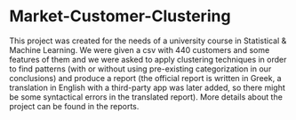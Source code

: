 # Market-Customer-Clustering

This project was created for the needs of a university course in Statistical & Machine Learning. We were given a csv with 440 customers and some features of them and we were 
asked to apply clustering techniques in order to find patterns (with or without using pre-existing categorization in our conclusions) and produce a report (the official report
is written in Greek, a translation in English with a third-party app was later added, so there might be some syntactical errors in the translated report). More details about
the project can be found in the reports.
